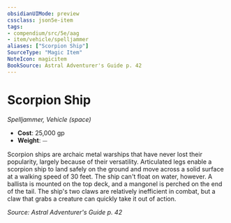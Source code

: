 ```yaml
---
obsidianUIMode: preview
cssclass: json5e-item
tags:
- compendium/src/5e/aag
- item/vehicle/spelljammer
aliases: ["Scorpion Ship"]
SourceType: "Magic Item"
NoteIcon: magicitem
BookSource: Astral Adventurer's Guide p. 42
---
```

# Scorpion Ship
*Spelljammer, Vehicle (space)*  

- **Cost**: 25,000 gp
- **Weight**: ⏤

Scorpion ships are archaic metal warships that have never lost their popularity, largely because of their versatility. Articulated legs enable a scorpion ship to land safely on the ground and move across a solid surface at a walking speed of 30 feet. The ship can't float on water, however. A ballista is mounted on the top deck, and a mangonel is perched on the end of the tail. The ship's two claws are relatively inefficient in combat, but a claw that grabs a creature can quickly take it out of action.

*Source: Astral Adventurer's Guide p. 42*